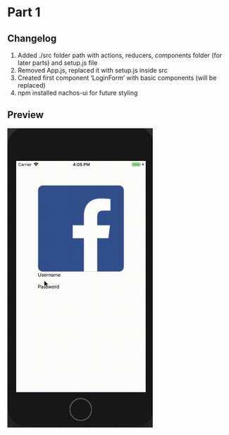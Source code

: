 # Part 1
## Changelog
1. Added ./src folder path with actions, reducers, components folder (for later parts) and setup.js file
2. Removed App.js, replaced it with setup.js inside src
3. Created first component ‘LoginForm’ with basic components (will be replaced)
4. npm installed nachos-ui for future styling

## Preview
![Preview Gif](./part1.gif)